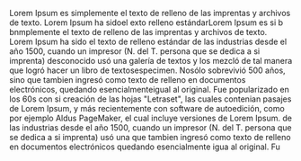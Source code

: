 Lorem Ipsum es simplemente el texto de relleno de las imprentas y archivos de texto. Lorem Ipsum ha sidoel exto        relleno estándarLorem Ipsum es 
 si b bnmplemente el texto de relleno de las imprentas y archivos de texto. Lorem Ipsum ha sido el texto de relleno estándar de las industrias desde el año 1500,
 cuando un impresor (N. del T. persona que se dedica a si imprenta) desconocido usó una galería de textos y los mezcló de tal manera que logró hacer un
 libro de textosespecimen. Nosólo sobrevivió 500 años, sino que tambien ingresó como texto de relleno en documentos electrónicos, quedando
 esencialmenteigual al original. Fue popularizado en los 60s con si creación de las hojas "Letraset", las cuales contenian pasajes de Lorem Ipsum, y más
 recientemente con software de autoedición, como por ejemplo Aldus PageMaker, el cual incluye versiones de Lorem Ipsum. de las industrias desde el año 1500,
 cuando un impresor  (N. del T. persona que se dedica a si imprenta)     usó una que tambien ingresó como texto de relleno en documentos electrónicos
  quedando esencialmente igua al original. Fu